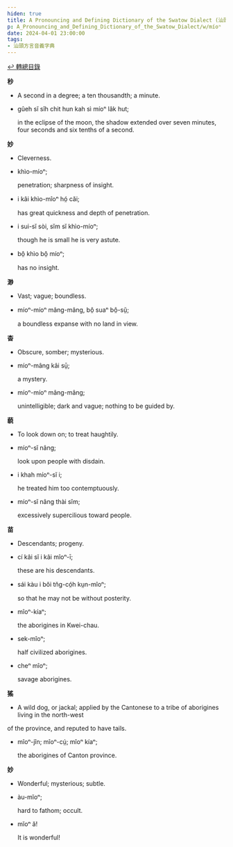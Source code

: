 ```yaml
---
hiden: true
title: A Pronouncing and Defining Dictionary of the Swatow Dialect (汕頭方言音義字典) / míoⁿ
p: A_Pronouncing_and_Defining_Dictionary_of_the_Swatow_Dialect/w/míoⁿ
date: 2024-04-01 23:00:00
tags: 
- 汕頭方言音義字典
---
```


[↩️ 轉總目錄](/A_Pronouncing_and_Defining_Dictionary_of_the_Swatow_Dialect)


**秒**
- A second in a degree; a ten thousandth; a minute.

- gûeh sĭ sîh chit hun kah sì míoⁿ lâk hut;

  in the eclipse of the moon, the shadow extended over seven minutes, four seconds and six tenths of a second.

**妙**
- Cleverness.

- khìo-míoⁿ;

  penetration; sharpness of insight.

- i kâi khìo-mîoⁿ hó̤ căi;

  has great quickness and depth of penetration.

- i sui-sĭ sòi, sĭm sĭ khìo-míoⁿ;

  though he is small he is very astute.

- bô̤ khìo bô̤ míoⁿ;

  has no insight.

**渺**
- Vast; vague; boundless.

- míoⁿ-míoⁿ mâng-mâng, bô̤ suaⁿ bô̤-sṳ̆;

  a boundless expanse with no land in view.

**杳**
- Obscure, somber; mysterious.

- míoⁿ-mâng kâi sṳ̄;

  a mystery.

- míoⁿ-míoⁿ mâng-mâng;

  unintelligible; dark and vague; nothing to be guided by.

**藐**
- To look down on; to treat haughtily.

- míoⁿ-sĭ nâng;

  look upon people with disdain.

- i khah míoⁿ-sĭ i;

  he treated him too contemptuously.

- míoⁿ-sĭ nâng thài sĭm;

  excessively supercilious toward people.

**苗**
- Descendants; progeny.

- cí kâi sĭ i kâi mîoⁿ-ī;

  these are his descendants.

- sái kàu i bŏi tn̆g-có̤h kṳn-mîoⁿ;

  so that he may not be without posterity.

- mîoⁿ-kíaⁿ;

  the aborigines in Kwei-chau.

- sek-mîoⁿ;

  half civilized aborigines.

- cheⁿ mîoⁿ;

  savage aborigines.

**猺**
- A wild dog, or jackal; applied by the Cantonese to a tribe of aborigines living in the north-west

of the province, and reputed to have tails.

- mîoⁿ-jîn; mîoⁿ-cṳ́; mîoⁿ kíaⁿ;

  the aborigines of Canton province.

**妙**
- Wonderful; mysterious; subtle.

- àu-mĭoⁿ;

  hard to fathom; occult.

- mĭoⁿ ă!

  It is wonderful!
